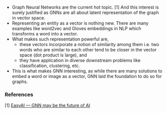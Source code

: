 - Graph Neural Networks are the current hot topic. [1] And this interest is surely justified as GNNs are all about latent representation of the graph in vector space. 
- Representing an entity as a vector is nothing new. There are many examples like word2vec and Gloves embeddings in NLP which transforms a word into a vector. 
- What makes such representation powerful are,
  - these vectors incorporate a notion of similarity among them i.e. two words who are similar to each other tend to be closer in the vector space (dot product is large), and
  - they have application in diverse downstream problems like classification, clustering, etc. 
- This is what makes GNN interesting, as while there are many solutions to embed a word or image as a vector, GNN laid the foundation to do so for graphs.

### References

[1] [EasyAI — GNN may be the future of AI](https://easyai.tech/en/blog/gnn-ai-future/)